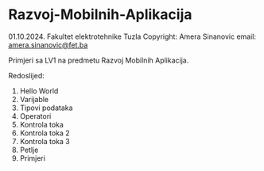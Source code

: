 # Razvoj-Mobilnih-Aplikacija

01.10.2024. 
Fakultet elektrotehnike Tuzla
Copyright: Amera Sinanovic
email: amera.sinanovic@fet.ba

Primjeri sa LV1 na predmetu Razvoj Mobilnih Aplikacija. 

Redoslijed: 
1. Hello World
2. Varijable
3. Tipovi podataka
4. Operatori
5. Kontrola toka
6. Kontrola toka 2
7. Kontrola toka 3
8. Petlje
9. Primjeri 



